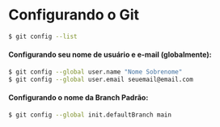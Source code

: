 # Configurando o Git

```bash
$ git config --list
```

#### Configurando seu nome de usuário e e-mail (globalmente):

```bash
$ git config --global user.name "Nome Sobrenome"
$ git config --global user.email seuemail@email.com
```

#### Configurando o nome da Branch Padrão:

```bash
$ git config --global init.defaultBranch main
```
